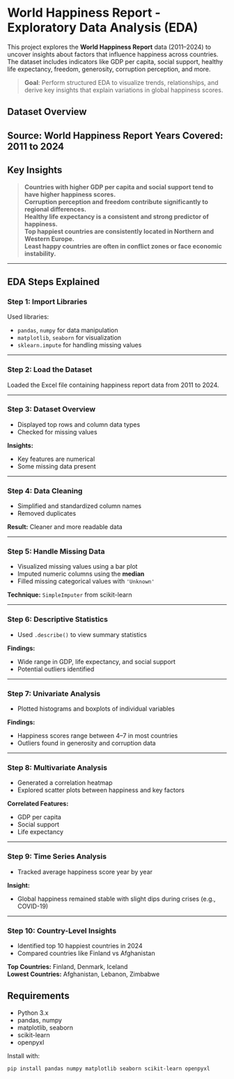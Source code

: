 # World Happiness Report - Exploratory Data Analysis (EDA)

This project explores the **World Happiness Report** data (2011–2024) to uncover insights about factors that influence happiness across countries. The dataset includes indicators like GDP per capita, social support, healthy life expectancy, freedom, generosity, corruption perception, and more.

> **Goal**: Perform structured EDA to visualize trends, relationships, and derive key insights that explain variations in global happiness scores.

## Dataset Overview
Source: World Happiness Report
Years Covered: 2011 to 2024
---
## Key Insights

> **Countries with higher GDP per capita and social support tend to have higher happiness scores.**  
> **Corruption perception and freedom contribute significantly to regional differences.**  
> **Healthy life expectancy is a consistent and strong predictor of happiness.**  
> **Top happiest countries are consistently located in Northern and Western Europe.**  
> **Least happy countries are often in conflict zones or face economic instability.**  

---
## EDA Steps Explained

### Step 1: Import Libraries

Used libraries:
- `pandas`, `numpy` for data manipulation
- `matplotlib`, `seaborn` for visualization
- `sklearn.impute` for handling missing values

---

### Step 2: Load the Dataset

Loaded the Excel file containing happiness report data from 2011 to 2024.

---

### Step 3: Dataset Overview

- Displayed top rows and column data types
- Checked for missing values

**Insights:**
- Key features are numerical
- Some missing data present

---

### Step 4: Data Cleaning

- Simplified and standardized column names
- Removed duplicates

**Result:** Cleaner and more readable data

---

### Step 5: Handle Missing Data

- Visualized missing values using a bar plot
- Imputed numeric columns using the **median**
- Filled missing categorical values with `'Unknown'`

**Technique:** `SimpleImputer` from scikit-learn

---

### Step 6: Descriptive Statistics

- Used `.describe()` to view summary statistics

**Findings:**
- Wide range in GDP, life expectancy, and social support
- Potential outliers identified

---

### Step 7: Univariate Analysis

- Plotted histograms and boxplots of individual variables

**Findings:**
- Happiness scores range between 4–7 in most countries
- Outliers found in generosity and corruption data

---

### Step 8: Multivariate Analysis

- Generated a correlation heatmap
- Explored scatter plots between happiness and key factors

**Correlated Features:**
- GDP per capita 
- Social support 
- Life expectancy 

---

### Step 9: Time Series Analysis

- Tracked average happiness score year by year

**Insight:**
- Global happiness remained stable with slight dips during crises (e.g., COVID-19)

---

### Step 10: Country-Level Insights

- Identified top 10 happiest countries in 2024
- Compared countries like Finland vs Afghanistan

**Top Countries:** Finland, Denmark, Iceland  
**Lowest Countries:** Afghanistan, Lebanon, Zimbabwe

## Requirements

- Python 3.x
- pandas, numpy
- matplotlib, seaborn
- scikit-learn
- openpyxl

Install with:

```bash
pip install pandas numpy matplotlib seaborn scikit-learn openpyxl
